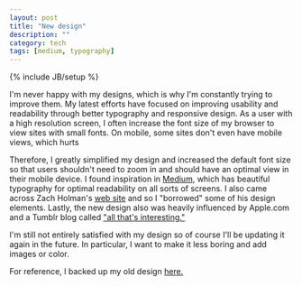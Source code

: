 ```yaml
---
layout: post
title: "New design"
description: ""
category: tech
tags: [medium, typography]
---
```

{% include JB/setup %}

I'm never happy with my designs, which is why I'm constantly trying to
improve them. My latest efforts have focused on improving usability and readability through
better typography and responsive design. As a user with a high resolution screen,
I often increase the font size of my browser to view sites with small fonts. 
On mobile, some sites don't even have mobile views, which hurts

Therefore, I greatly simplified my design and increased the default
font size so that users shouldn't need to zoom in and should have an optimal
view in their mobile device. I found inspiration in <a href="http://www.medium.com" target="_blank">Medium</a>,
which has beautiful typography for optimal readability on all sorts of screens.
I also came across Zach Holman's <a href="http://zachholman.com" target="_blank">web site</a> and
so I "borrowed" some of his design elements. Lastly, the new design also
was heavily influenced by Apple.com and a Tumblr blog called <a href="http://all-thats-interesting.tumblr.com/" target="_blank">"all that's interesting."</a>

I'm still not entirely satisfied with my design so of course I'll be updating it
again in the future. In particular, I want to make it less boring and add images
or color. 

For reference, I backed up my old design <a href="http://design2.minh.io" target="_blank">here.</a>